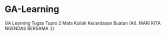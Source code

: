 # GA-Learning
GA Learning
Tugas Tupro 2 Mata Kuliah Kecerdasan Buatan (AI). 
MARI KITA NGENDAS BERSAMA :))
